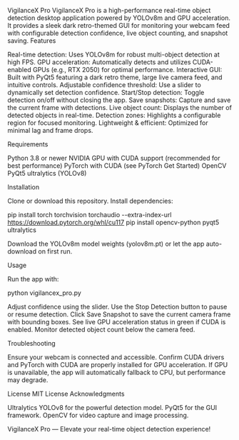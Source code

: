 VigilanceX Pro
VigilanceX Pro is a high-performance real-time object detection desktop application powered by YOLOv8m and GPU acceleration. It provides a sleek dark retro-themed GUI for monitoring your webcam feed with configurable detection confidence, live object counting, and snapshot saving.
Features

Real-time detection: Uses YOLOv8m for robust multi-object detection at high FPS.
GPU acceleration: Automatically detects and utilizes CUDA-enabled GPUs (e.g., RTX 2050) for optimal performance.
Interactive GUI: Built with PyQt5 featuring a dark retro theme, large live camera feed, and intuitive controls.
Adjustable confidence threshold: Use a slider to dynamically set detection confidence.
Start/Stop detection: Toggle detection on/off without closing the app.
Save snapshots: Capture and save the current frame with detections.
Live object count: Displays the number of detected objects in real-time.
Detection zones: Highlights a configurable region for focused monitoring.
Lightweight & efficient: Optimized for minimal lag and frame drops.

Requirements

Python 3.8 or newer
NVIDIA GPU with CUDA support (recommended for best performance)
PyTorch with CUDA (see PyTorch Get Started)
OpenCV
PyQt5
ultralytics (YOLOv8)

Installation

Clone or download this repository.
Install dependencies:

pip install torch torchvision torchaudio --extra-index-url https://download.pytorch.org/whl/cu117
pip install opencv-python pyqt5 ultralytics


Download the YOLOv8m model weights (yolov8m.pt) or let the app auto-download on first run.

Usage

Run the app with:

python vigilancex_pro.py


Adjust confidence using the slider.
Use the Stop Detection button to pause or resume detection.
Click Save Snapshot to save the current camera frame with bounding boxes.
See live GPU acceleration status in green if CUDA is enabled.
Monitor detected object count below the camera feed.

Troubleshooting

Ensure your webcam is connected and accessible.
Confirm CUDA drivers and PyTorch with CUDA are properly installed for GPU acceleration.
If GPU is unavailable, the app will automatically fallback to CPU, but performance may degrade.

License
MIT License
Acknowledgments

Ultralytics YOLOv8 for the powerful detection model.
PyQt5 for the GUI framework.
OpenCV for video capture and image processing.

VigilanceX Pro — Elevate your real-time object detection experience!
